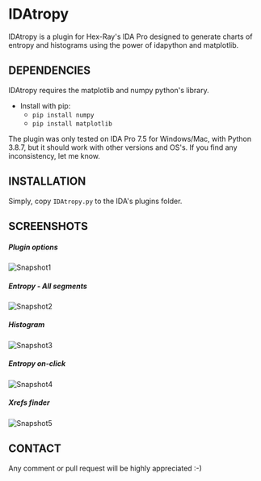 # IDAtropy

IDAtropy is a plugin for Hex-Ray's IDA Pro designed to generate charts of entropy and histograms using the power of idapython and matplotlib.

## DEPENDENCIES

IDAtropy requires the matplotlib and numpy python's library. 

* Install with pip: 
    * `pip install numpy`
    * `pip install matplotlib`

The plugin was only tested on IDA Pro 7.5 for Windows/Mac, with Python 3.8.7, but it should work with other versions and OS's. If you find any inconsistency, let me know.

## INSTALLATION

Simply, copy `IDAtropy.py` to the IDA's plugins folder.

## SCREENSHOTS

##### Plugin options
![Snapshot1](https://user-images.githubusercontent.com/1675387/35856350-0c473678-0b36-11e8-9f84-3f5dbcd03522.png "Plugin options")
##### Entropy - All segments
![Snapshot2](https://user-images.githubusercontent.com/1675387/35856299-e5bed790-0b35-11e8-9d55-b75cfdf94556.png "Entropy - All segments")
##### Histogram
![Snapshot3](https://user-images.githubusercontent.com/1675387/35856690-07d9ddba-0b37-11e8-9445-7b2765cca446.png "Histogram")
##### Entropy on-click
![Snapshot4](https://user-images.githubusercontent.com/1675387/35856708-18d7a340-0b37-11e8-9643-9cf51a74a4d6.png "Entropy on-click")
##### Xrefs finder
![Snapshot5](https://user-images.githubusercontent.com/1675387/35856738-2e5bf2b6-0b37-11e8-9526-5e4908c49ac3.png "Xrefs")


## CONTACT

Any comment or pull request will be highly appreciated :-)

